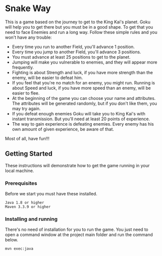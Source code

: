 # Snake Way

This is a game based on the journey to get to the King Kai's planet. 
Goku will help you to get there but you must be in a good shape. 
To get that you need to face Enemies and run a long way. 
Follow these simple rules and you won't have any trouble:
 - Every time you run to another Field, you'll advance 1 position.
 - Every time you jump to another Field, you'll advance 3 positions.
 - You must advance at least 25 positions to get to the planet.
 - Jumping will make you vulnerable to enemies, and they will appear more frequently.
 - Fighting is about Strength and luck, if you have more strength than the enemy, will be easier to defeat him.
 - If you feel that you're no match for an enemy, you might run. Running is about Speed and luck, if you have more speed than an enemy, will be easier to flee.
 - At the beginning of the game you can choose your name and attributes. The attributes will be generated randomly, but if you don't like them, you may try again.
 - If you defeat enough enemies Goku will take you to King Kai's with instant transmission. But you'll need at least 20 points of experience.
 - The way to gain experience is defeating enemies. Every enemy has his own amount of given experience, be aware of that. 
 
 Most of all, have fun!!! 

## Getting Started

These instructions will demonstrate how to get the game running in your local machine.

### Prerequisites

Before we start you must have these installed.

```
Java 1.8 or higher
Maven 3.3.9 or higher
```

### Installing and running


There's no need of installation for you to run the game. You just need to open a command window at the project main folder and run the command below.

```
mvn exec:java
```
